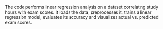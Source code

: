 The code performs linear regression analysis on a dataset correlating study hours with exam scores.
It loads the data, preprocesses it, trains a linear regression model, evaluates its accuracy
and visualizes actual vs. predicted exam scores.
